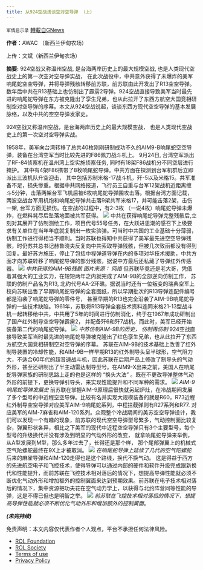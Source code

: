 ```yaml
---
title: 从924空战浅谈空对空导弹 （上）
---
```

`军情启示录` [轉載自GNews](https://gnews.org/zh-hans/1931166/)

**作者**：AWAC （新西兰伊甸农场）

上传：文斌（新西兰伊甸农场）

**摘要:** 924空战又称温州空战, 是台海两岸历史上的最大规模空战, 也是人类现代空战史上的第一次空对空导弹实战， 在此次战役中，中共意外获得了未爆炸的美军响尾蛇空空导弹，并将导弹残骸转移前苏联，前苏联由此开发出了R13空空导弹。数年后中共在R13基础上也仿制出了霹雳2导弹。924空战直接导致美军当时最先进的响尾蛇导弹在东方被克隆出了孪生兄弟，也从此拉开了东西方航空大国竞相研制空对空导弹的序幕。本文从924空战说起，谈谈东西方现代空空导弹的基本发展脉络，以及中共的空空导弹发家史。

924空战又称温州空战，是台海两岸历史上的最大规模空战， 也是人类现代空战史上的第一次空对空导弹实战。

1958年，美军向台湾转移了总共40枚刚刚研制成功不久的AIM9-B响尾蛇空空导弹，装备在台湾空军当时比较先进的F86佩刀战斗机上。 9月24日, 台湾空军派出了RF-84侦察机在温州湾上空实施侦察任务, 同时有18架F86战机分不同空层进行掩护。 其中有4架F86携带了8枚响尾蛇导弹。中共方面在探测到台军机群后立即派出三波机队升空迎击， 其中包括苏制米格-17战斗机，歼-5以及米格15。共军准备不足，损失惨重。根据中共网络报道，飞行员王自重与台军12架战机近距离缠斗5分钟，击落两架台军飞机后被6枚响尾蛇导弹围攻击落。根据台湾方面记载，两波空战台军用机炮和响尾蛇导弹共击落9架共军米格17，并可能击落2架，击伤一架, 台军方面无损伤。在空战的过程中，有2-3枚 （一说4枚）响尾蛇导弹未爆炸，在燃料耗尽后坠落地面被共军获得。
![](https://assets.gnews.org/wp-content/uploads/2022/01/图片1-174.png)
中共在获得响尾蛇导弹完整残骸后,立刻对其展开了仿制测绘工作，项目代号55号任务，在大跃进思潮的感召下上级要求有关单位在当年年底就复制出一枚实验弹。可当时中共国的工业基础十分薄弱，仿制工作进行得相当不顺利。当时苏联也得知中共获得了美军最先进空空导弹残骸，时仍苏共总书记赫鲁晓夫反复向中共索取导弹残骸，但被几次致函都没有得到回复。最好苏方施压，停止了包括中程弹道导弹在内的多项对华技术援助，中共方面才向苏联转移了响尾蛇导弹的部分残骸，据说中方最后还私藏了导弹红外传感器。
![](https://assets.gnews.org/wp-content/uploads/2022/01/图片2-63.png)
*中共获得的AIM-9B残骸*
*图片来源： 网络*
但苏联毕竟还是老大哥，凭借着其强大的工业实力，在短短两年之内就完成了AIM-9B的全部逆向仿制工作， 苏联的仿制产品名为R13, 北约代号AA-2环礁。据说当时还有一位叛变的瑞典空军上校向苏联出售了早期响尾蛇导弹的全套图纸，所以早期批次的R13导弹连配件编号都是沿袭了响尾蛇导弹的零件号， 甚至早期的R13也完全沿袭了AIM-9B响尾蛇导弹的一些技术缺陷。1961年，苏联将R13导弹全套技术资料连同米格21-13型战斗机一起转移给中共，中共用了5年的时间进行仿制消化，终于在1967年成功研制出了国产红外制导空空导弹霹雳2， 并配备歼6和歼7战机。而此时，美军已经开始装备第二代的响尾蛇导弹。
![](https://assets.gnews.org/wp-content/uploads/2022/01/图片3-39.png)
*中苏仿制AIM-9B的历史， 仿制再仿制*
924空战直接导致美军当时最先进的响尾蛇导弹被克隆出了红色孪生兄弟，也从此拉开了东西方航空大国竞相研制空对空导弹的序幕。 苏联在AIM-9B的技术基础上改善了红外制导装置的冷却性能，和AIM-9B一样早期R13的红外制导头呈半球形，空气阻力大，不适合60年代的超音速战斗机，因此苏联在后期产品上修改了制导头的气动外形，甚至还研制出了半主动雷达制导型号。在AIM9-X出来之前，美国人在响尾蛇导弹家族的研制思路上走的也是这样的 “换头大法” 。既在不更改导弹整体气动外形的前提下，更换导弹引导头，来实现性能提升和不同军种的需求。
![](https://assets.gnews.org/wp-content/uploads/2022/01/图片4-24.png)
*AIM-9响尾蛇导弹发展史*
前苏联在掌握AIM-9原理后很快就另起炉灶，在冷战期间发展了多个型号的中近程空空导弹。比较有名并实现大规模装备的就是R60，R73近程红外制导空空导弹对应美军AIM-9响尾蛇系列，中程拦截弹则有R27系列和R77.  对应美军的AIM-7麻雀和AIM-120系列。众观整个冷战期间的美苏空空导弹设计，我们可以发现一个有趣的现象，前苏联的现代空空导弹型号繁多，气动控制面比较复杂，弹翼形状各异，相比之下美军的现代中近程空空导弹只有3个主要型号，每个型号的升级换代并没有涉及到明显的气动外形的改变， 就拿响尾蛇导弹来举例，从A型发展到M型，那么多年过去了，长得还是那个样， 那个尾部弹翼上的机械式空气陀螺舵最终在9X上才被取消。
![](https://assets.gnews.org/wp-content/uploads/2022/01/Screenshot-2022-01-29-220325.jpg)
*在响尾蛇导弹上延续了几代的空气陀螺舵*
后来的麻雀导弹和AIM-120走得也是这个路线，换代不换气动。 这是得益于西方的先进航空电子和飞控技术，使得导弹可以通过内部的硬件和软件升级完成跟新换代和性能提升，而前苏联在飞控技术相对落后的情况下，想提高导弹性能就必须不断优化气动外形和增加额外的控制翼面来达到预期效果。前苏联在电子技术相对落后的情况下，集中资源把功夫花在空气动力学上，以获得与北约阵营同等性能的导弹，这是不得已但也是明智之举。
![](https://assets.gnews.org/wp-content/uploads/2022/01/图片5-11.png)
*前苏联在飞控技术相对落后的情况下，想提高导弹性能就必须不断优化气动外形和增加额外的控制翼面*。

***(未完持续)***

 

免责声明：本文内容仅代表作者个人观点，平台不承担任何法律风险。

- [ROL Foundation](https://rolfoundation.org/)
- [ROL Society](https://rolsociety.org/)
- [Terms of use](https://gnews.org/terms-of-use-3/)
- [Privacy Policy](https://gnews.org/privacy-policy/)
